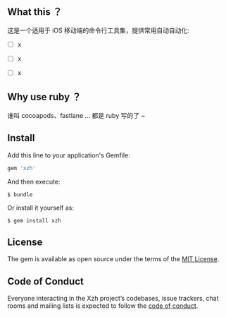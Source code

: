 ## What this ？

这是一个适用于 iOS 移动端的命令行工具集，提供常用自动自动化:

- [ ] x
- [ ] x
- [ ] x




## Why use ruby ？

谁叫 cocoapods、fastlane … 都是 ruby 写的了 ~



## Install

Add this line to your application's Gemfile:

```ruby
gem 'xzh'
```

And then execute:

    $ bundle

Or install it yourself as:

    $ gem install xzh




## License

The gem is available as open source under the terms of the [MIT License](https://opensource.org/licenses/MIT).



## Code of Conduct

Everyone interacting in the Xzh project’s codebases, issue trackers, chat rooms and mailing lists is expected to follow the [code of conduct](https://github.com/[USERNAME]/xzh/blob/master/CODE_OF_CONDUCT.md).
